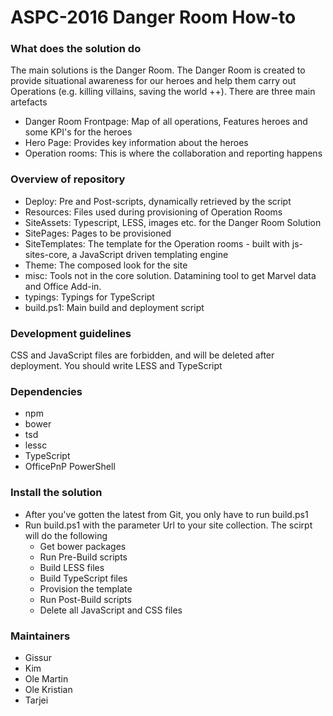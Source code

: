 # ASPC-2016 Danger Room How-to

### What does the solution do
The main solutions is the Danger Room. The Danger Room is created to provide situational awareness for our heroes and help them carry out Operations (e.g. killing villains, saving the world ++). There are three main artefacts
* Danger Room Frontpage: Map of all operations, Features heroes and some KPI's for the heroes
* Hero Page: Provides key information about the heroes
* Operation rooms: This is where the collaboration and reporting happens

### Overview of repository
* Deploy: Pre and Post-scripts, dynamically retrieved by the script
* Resources: Files used during provisioning of Operation Rooms
* SiteAssets: Typescript, LESS, images etc. for the Danger Room Solution
* SitePages: Pages to be provisioned
* SiteTemplates: The template for the Operation rooms - built with js-sites-core, a JavaScript driven templating engine
* Theme: The composed look for the site
* misc: Tools not in the core solution. Datamining tool to get Marvel data and Office Add-in.
* typings: Typings for TypeScript
* build.ps1: Main build and deployment script

### Development guidelines
CSS and JavaScript files are forbidden, and will be deleted after deployment. You should write LESS and TypeScript 

### Dependencies
* npm
* bower
* tsd 
* lessc
* TypeScript
* OfficePnP PowerShell

### Install the solution
* After you've gotten the latest from Git, you only have to run build.ps1
* Run build.ps1 with the parameter Url to your site collection. The scirpt will do the following
  * Get bower packages
  * Run Pre-Build scripts
  * Build LESS files
  * Build TypeScript files
  * Provision the template
  * Run Post-Build scripts
  * Delete all JavaScript and CSS files

### Maintainers
* Gissur
* Kim
* Ole Martin
* Ole Kristian
* Tarjei
